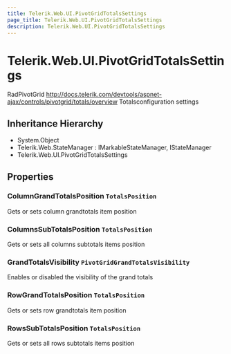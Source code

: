 ```yaml
---
title: Telerik.Web.UI.PivotGridTotalsSettings
page_title: Telerik.Web.UI.PivotGridTotalsSettings
description: Telerik.Web.UI.PivotGridTotalsSettings
---
```


# Telerik.Web.UI.PivotGridTotalsSettings

RadPivotGrid http://docs.telerik.com/devtools/aspnet-ajax/controls/pivotgrid/totals/overview Totalsconfiguration settings

## Inheritance Hierarchy

* System.Object
* Telerik.Web.StateManager : IMarkableStateManager, IStateManager
* Telerik.Web.UI.PivotGridTotalsSettings

## Properties

###  ColumnGrandTotalsPosition `TotalsPosition`

Gets or sets column grandtotals item position

###  ColumnsSubTotalsPosition `TotalsPosition`

Gets or sets all columns subtotals items position

###  GrandTotalsVisibility `PivotGridGrandTotalsVisibility`

Enables or disabled the visibility of the grand totals

###  RowGrandTotalsPosition `TotalsPosition`

Gets or sets row grandtotals item position

###  RowsSubTotalsPosition `TotalsPosition`

Gets or sets all rows subtotals items position

